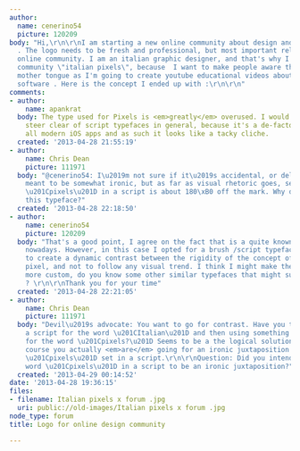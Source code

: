 ```yaml
---
author:
  name: cenerino54
  picture: 120209
body: "Hi,\r\n\r\nI am starting a new online community about design and software training
  . The logo needs to be fresh and professional, but most important relevant to this
  online community. I am an italian graphic designer, and that's why I called this
  community \"italian pixels\", because  I want to make people aware that I'm not
  mother tongue as I'm going to create youtube educational videos about design and
  software . Here is the concept I ended up with :\r\n\r\n"
comments:
- author:
    name: apankrat
  body: The type used for Pixels is <em>greatly</em> overused. I would also try and
    steer clear of script typefaces in general, because it's a de-facto choice for
    all modern iOS apps and as such it looks like a tacky cliche.
  created: '2013-04-28 21:55:19'
- author:
    name: Chris Dean
    picture: 111971
  body: "@cenerino54: I\u2019m not sure if it\u2019s accidental, or deliberate and
    meant to be somewhat ironic, but as far as visual rhetoric goes, setting the word
    \u201Cpixels\u201D in a script is about 180\xB0 off the mark. Why did you select
    this typeface?"
  created: '2013-04-28 22:18:50'
- author:
    name: cenerino54
    picture: 120209
  body: "That's a good point, I agree on the fact that is a quite known and used type
    nowadays. However, in this case I opted for a brush /script typeface in order
    to create a dynamic contrast between the rigidity of the concept of a squared
    pixel, and not to follow any visual trend. I think I might make the script even
    more custom, do you know some other similar typefaces that might suit the project
    ? \r\n\r\nThank you for your time"
  created: '2013-04-28 22:21:05'
- author:
    name: Chris Dean
    picture: 111971
  body: "Devil\u2019s advocate: You want to go for contrast. Have you thought of using
    a script for the word \u201CItalian\u201D and then using something more rigid
    for the word \u201Cpixels?\u201D Seems to be a the logical solution, unless of
    course you actually <em>are</em> going for an ironic juxtaposition of the word
    \u201Cpixels\u201D set in a script.\r\n\r\nQuestion: Did you intend setting the
    word \u201Cpixels\u201D in a script to be an ironic juxtaposition?"
  created: '2013-04-29 00:14:52'
date: '2013-04-28 19:36:15'
files:
- filename: Italian pixels x forum .jpg
  uri: public://old-images/Italian pixels x forum .jpg
node_type: forum
title: Logo for online design community

---
```

